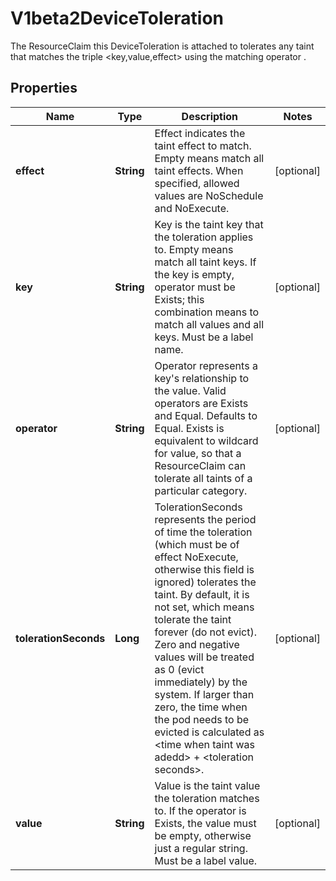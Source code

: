 

# V1beta2DeviceToleration

The ResourceClaim this DeviceToleration is attached to tolerates any taint that matches the triple <key,value,effect> using the matching operator <operator>.
## Properties

Name | Type | Description | Notes
------------ | ------------- | ------------- | -------------
**effect** | **String** | Effect indicates the taint effect to match. Empty means match all taint effects. When specified, allowed values are NoSchedule and NoExecute. |  [optional]
**key** | **String** | Key is the taint key that the toleration applies to. Empty means match all taint keys. If the key is empty, operator must be Exists; this combination means to match all values and all keys. Must be a label name. |  [optional]
**operator** | **String** | Operator represents a key&#39;s relationship to the value. Valid operators are Exists and Equal. Defaults to Equal. Exists is equivalent to wildcard for value, so that a ResourceClaim can tolerate all taints of a particular category. |  [optional]
**tolerationSeconds** | **Long** | TolerationSeconds represents the period of time the toleration (which must be of effect NoExecute, otherwise this field is ignored) tolerates the taint. By default, it is not set, which means tolerate the taint forever (do not evict). Zero and negative values will be treated as 0 (evict immediately) by the system. If larger than zero, the time when the pod needs to be evicted is calculated as &lt;time when taint was adedd&gt; + &lt;toleration seconds&gt;. |  [optional]
**value** | **String** | Value is the taint value the toleration matches to. If the operator is Exists, the value must be empty, otherwise just a regular string. Must be a label value. |  [optional]



